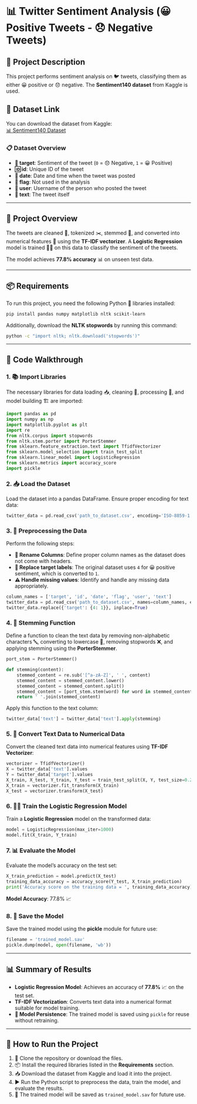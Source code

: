 # 📊 Twitter Sentiment Analysis (😀 Positive Tweets - 😞 Negative Tweets)

## 📄 Project Description
This project performs sentiment analysis on 🐦 tweets, classifying them as either 😀 positive or 😞 negative. The **Sentiment140 dataset** from Kaggle is used.

## 📂 Dataset Link
You can download the dataset from Kaggle:  
[📊 Sentiment140 Dataset](https://www.kaggle.com/datasets/kazanova/sentiment140)

### 📋 Dataset Overview
- **🎯 target**: Sentiment of the tweet (`0` = 😞 Negative, `1` = 😀 Positive)
- **🆔 id**: Unique ID of the tweet
- **📅 date**: Date and time when the tweet was posted
- **🚩 flag**: Not used in the analysis
- **👤 user**: Username of the person who posted the tweet
- **💬 text**: The tweet itself

---

## 🌟 Project Overview
The tweets are cleaned 🧽, tokenized ✂️, stemmed 🌱, and converted into numerical features 🔢 using the **TF-IDF vectorizer**. A **Logistic Regression** model is trained 🏋️‍♂️ on this data to classify the sentiment of the tweets.

The model achieves **77.8% accuracy** 📊 on unseen test data.

---

## 📦 Requirements
To run this project, you need the following Python 🐍 libraries installed:

```bash
pip install pandas numpy matplotlib nltk scikit-learn
```

Additionally, download the **NLTK stopwords** by running this command:

```bash
python -c "import nltk; nltk.download('stopwords')"
```

---

## 📝 Code Walkthrough

### 1. 📚 Import Libraries
The necessary libraries for data loading 📥, cleaning 🧽, processing 🔄, and model building 🏗️ are imported:

```python
import pandas as pd
import numpy as np
import matplotlib.pyplot as plt
import re
from nltk.corpus import stopwords
from nltk.stem.porter import PorterStemmer
from sklearn.feature_extraction.text import TfidfVectorizer
from sklearn.model_selection import train_test_split
from sklearn.linear_model import LogisticRegression
from sklearn.metrics import accuracy_score
import pickle
```

### 2. 📥 Load the Dataset
Load the dataset into a pandas DataFrame. Ensure proper encoding for text data:

```python
twitter_data = pd.read_csv('path_to_dataset.csv', encoding='ISO-8859-1')
```

### 3. 🧽 Preprocessing the Data
Perform the following steps:
- **📝 Rename Columns**: Define proper column names as the dataset does not come with headers.
- **🔄 Replace target labels**: The original dataset uses `4` for 😀 positive sentiment, which is converted to `1`.
- **⚠️ Handle missing values**: Identify and handle any missing data appropriately.

```python
column_names = ['target', 'id', 'date', 'flag', 'user', 'text']
twitter_data = pd.read_csv('path_to_dataset.csv', names=column_names, encoding='ISO-8859-1')
twitter_data.replace({'target': {4: 1}}, inplace=True)
```

### 4. 🌱 Stemming Function
Define a function to clean the text data by removing non-alphabetic characters 🔤, converting to lowercase 🔡, removing stopwords ❌, and applying stemming using the **PorterStemmer**.

```python
port_stem = PorterStemmer()

def stemming(content):
    stemmed_content = re.sub('[^a-zA-Z]', ' ', content)
    stemmed_content = stemmed_content.lower()
    stemmed_content = stemmed_content.split()
    stemmed_content = [port_stem.stem(word) for word in stemmed_content if word not in stopwords.words('english')]
    return ' '.join(stemmed_content)
```

Apply this function to the text column:

```python
twitter_data['text'] = twitter_data['text'].apply(stemming)
```

### 5. 🔢 Convert Text Data to Numerical Data
Convert the cleaned text data into numerical features using **TF-IDF Vectorizer**:

```python
vectorizer = TfidfVectorizer()
X = twitter_data['text'].values
Y = twitter_data['target'].values
X_train, X_test, Y_train, Y_test = train_test_split(X, Y, test_size=0.2, stratify=Y, random_state=2)
X_train = vectorizer.fit_transform(X_train)
X_test = vectorizer.transform(X_test)
```

### 6. 🏋️‍♂️ Train the Logistic Regression Model
Train a **Logistic Regression** model on the transformed data:

```python
model = LogisticRegression(max_iter=1000)
model.fit(X_train, Y_train)
```

### 7. 📊 Evaluate the Model
Evaluate the model’s accuracy on the test set:

```python
X_train_prediction = model.predict(X_test)
training_data_accuracy = accuracy_score(Y_test, X_train_prediction)
print('Accuracy score on the training data = ', training_data_accuracy)
```

**Model Accuracy**: 77.8% 📈

### 8. 💾 Save the Model
Save the trained model using the **pickle** module for future use:

```python
filename = 'trained_model.sav'
pickle.dump(model, open(filename, 'wb'))
```

---

## 📊 Summary of Results
- **Logistic Regression Model**: Achieves an accuracy of **77.8%** 📈 on the test set.
- **TF-IDF Vectorization**: Converts text data into a numerical format suitable for model training.
- **💾 Model Persistence**: The trained model is saved using `pickle` for reuse without retraining.

---

## 🚀 How to Run the Project
1. 🔄 Clone the repository or download the files.
2. 📦 Install the required libraries listed in the **Requirements** section.
3. 📥 Download the dataset from Kaggle and load it into the project.
4. ▶️ Run the Python script to preprocess the data, train the model, and evaluate the results.
5. 💾 The trained model will be saved as `trained_model.sav` for future use.

